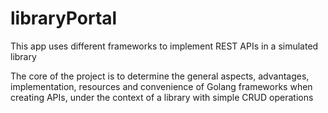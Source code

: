 # libraryPortal
This app uses different frameworks to implement REST APIs in a simulated library

The core of the project is to determine the general aspects, advantages, implementation, resources and convenience of Golang frameworks when creating APIs, under the context of a library with simple CRUD operations
